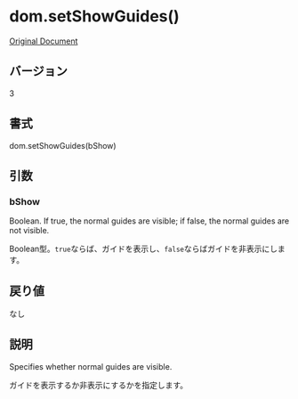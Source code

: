 # dom.setShowGuides()

[Original Document](http://help.adobe.com/en_US/fireworks/cs/extend/WS5b3ccc516d4fbf351e63e3d1183c94856c-794d.html)

## バージョン

3

## 書式

dom.setShowGuides(bShow)

## 引数

### bShow

Boolean. If true, the normal guides are visible; if false, the normal guides are not visible.

Boolean型。```true```ならば、ガイドを表示し、```false```ならばガイドを非表示にします。

## 戻り値

なし

## 説明

Specifies whether normal guides are visible.

ガイドを表示するか非表示にするかを指定します。
